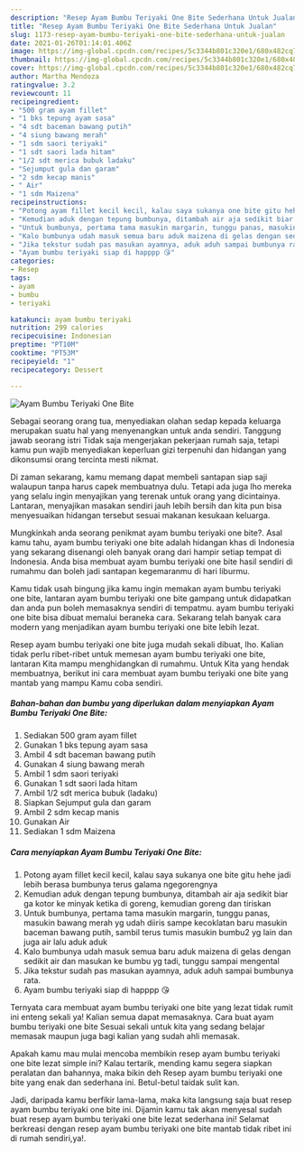 ```yaml
---
description: "Resep Ayam Bumbu Teriyaki One Bite Sederhana Untuk Jualan"
title: "Resep Ayam Bumbu Teriyaki One Bite Sederhana Untuk Jualan"
slug: 1173-resep-ayam-bumbu-teriyaki-one-bite-sederhana-untuk-jualan
date: 2021-01-26T01:14:01.406Z
image: https://img-global.cpcdn.com/recipes/5c3344b801c320e1/680x482cq70/ayam-bumbu-teriyaki-one-bite-foto-resep-utama.jpg
thumbnail: https://img-global.cpcdn.com/recipes/5c3344b801c320e1/680x482cq70/ayam-bumbu-teriyaki-one-bite-foto-resep-utama.jpg
cover: https://img-global.cpcdn.com/recipes/5c3344b801c320e1/680x482cq70/ayam-bumbu-teriyaki-one-bite-foto-resep-utama.jpg
author: Martha Mendoza
ratingvalue: 3.2
reviewcount: 11
recipeingredient:
- "500 gram ayam fillet"
- "1 bks tepung ayam sasa"
- "4 sdt baceman bawang putih"
- "4 siung bawang merah"
- "1 sdm saori teriyaki"
- "1 sdt saori lada hitam"
- "1/2 sdt merica bubuk ladaku"
- "Sejumput gula dan garam"
- "2 sdm kecap manis"
- " Air"
- "1 sdm Maizena"
recipeinstructions:
- "Potong ayam fillet kecil kecil, kalau saya sukanya one bite gitu hehe jadi lebih berasa bumbunya terus galama ngegorengnya"
- "Kemudian aduk dengan tepung bumbunya, ditambah air aja sedikit biar ga kotor ke minyak ketika di goreng, kemudian goreng dan tiriskan"
- "Untuk bumbunya, pertama tama masukin margarin, tunggu panas, masukin bawang merah yg udah diiris sampe kecoklatan baru masukin baceman bawang putih, sambil terus tumis masukin bumbu2 yg lain dan juga air lalu aduk aduk"
- "Kalo bumbunya udah masuk semua baru aduk maizena di gelas dengan sedikit air dan masukan ke bumbu yg tadi, tunggu sampai mengental"
- "Jika tekstur sudah pas masukan ayamnya, aduk aduh sampai bumbunya rata."
- "Ayam bumbu teriyaki siap di happpp 😘"
categories:
- Resep
tags:
- ayam
- bumbu
- teriyaki

katakunci: ayam bumbu teriyaki 
nutrition: 299 calories
recipecuisine: Indonesian
preptime: "PT10M"
cooktime: "PT53M"
recipeyield: "1"
recipecategory: Dessert

---
```



![Ayam Bumbu Teriyaki One Bite](https://img-global.cpcdn.com/recipes/5c3344b801c320e1/680x482cq70/ayam-bumbu-teriyaki-one-bite-foto-resep-utama.jpg)

Sebagai seorang orang tua, menyediakan olahan sedap kepada keluarga merupakan suatu hal yang menyenangkan untuk anda sendiri. Tanggung jawab seorang istri Tidak saja mengerjakan pekerjaan rumah saja, tetapi kamu pun wajib menyediakan keperluan gizi terpenuhi dan hidangan yang dikonsumsi orang tercinta mesti nikmat.

Di zaman  sekarang, kamu memang dapat membeli santapan siap saji walaupun tanpa harus capek membuatnya dulu. Tetapi ada juga lho mereka yang selalu ingin menyajikan yang terenak untuk orang yang dicintainya. Lantaran, menyajikan masakan sendiri jauh lebih bersih dan kita pun bisa menyesuaikan hidangan tersebut sesuai makanan kesukaan keluarga. 



Mungkinkah anda seorang penikmat ayam bumbu teriyaki one bite?. Asal kamu tahu, ayam bumbu teriyaki one bite adalah hidangan khas di Indonesia yang sekarang disenangi oleh banyak orang dari hampir setiap tempat di Indonesia. Anda bisa membuat ayam bumbu teriyaki one bite hasil sendiri di rumahmu dan boleh jadi santapan kegemaranmu di hari liburmu.

Kamu tidak usah bingung jika kamu ingin memakan ayam bumbu teriyaki one bite, lantaran ayam bumbu teriyaki one bite gampang untuk didapatkan dan anda pun boleh memasaknya sendiri di tempatmu. ayam bumbu teriyaki one bite bisa dibuat memalui beraneka cara. Sekarang telah banyak cara modern yang menjadikan ayam bumbu teriyaki one bite lebih lezat.

Resep ayam bumbu teriyaki one bite juga mudah sekali dibuat, lho. Kalian tidak perlu ribet-ribet untuk memesan ayam bumbu teriyaki one bite, lantaran Kita mampu menghidangkan di rumahmu. Untuk Kita yang hendak membuatnya, berikut ini cara membuat ayam bumbu teriyaki one bite yang mantab yang mampu Kamu coba sendiri.

<!--inarticleads1-->

##### Bahan-bahan dan bumbu yang diperlukan dalam menyiapkan Ayam Bumbu Teriyaki One Bite:

1. Sediakan 500 gram ayam fillet
1. Gunakan 1 bks tepung ayam sasa
1. Ambil 4 sdt baceman bawang putih
1. Gunakan 4 siung bawang merah
1. Ambil 1 sdm saori teriyaki
1. Gunakan 1 sdt saori lada hitam
1. Ambil 1/2 sdt merica bubuk (ladaku)
1. Siapkan Sejumput gula dan garam
1. Ambil 2 sdm kecap manis
1. Gunakan  Air
1. Sediakan 1 sdm Maizena




<!--inarticleads2-->

##### Cara menyiapkan Ayam Bumbu Teriyaki One Bite:

1. Potong ayam fillet kecil kecil, kalau saya sukanya one bite gitu hehe jadi lebih berasa bumbunya terus galama ngegorengnya
1. Kemudian aduk dengan tepung bumbunya, ditambah air aja sedikit biar ga kotor ke minyak ketika di goreng, kemudian goreng dan tiriskan
1. Untuk bumbunya, pertama tama masukin margarin, tunggu panas, masukin bawang merah yg udah diiris sampe kecoklatan baru masukin baceman bawang putih, sambil terus tumis masukin bumbu2 yg lain dan juga air lalu aduk aduk
1. Kalo bumbunya udah masuk semua baru aduk maizena di gelas dengan sedikit air dan masukan ke bumbu yg tadi, tunggu sampai mengental
1. Jika tekstur sudah pas masukan ayamnya, aduk aduh sampai bumbunya rata.
1. Ayam bumbu teriyaki siap di happpp 😘




Ternyata cara membuat ayam bumbu teriyaki one bite yang lezat tidak rumit ini enteng sekali ya! Kalian semua dapat memasaknya. Cara buat ayam bumbu teriyaki one bite Sesuai sekali untuk kita yang sedang belajar memasak maupun juga bagi kalian yang sudah ahli memasak.

Apakah kamu mau mulai mencoba membikin resep ayam bumbu teriyaki one bite lezat simple ini? Kalau tertarik, mending kamu segera siapkan peralatan dan bahannya, maka bikin deh Resep ayam bumbu teriyaki one bite yang enak dan sederhana ini. Betul-betul taidak sulit kan. 

Jadi, daripada kamu berfikir lama-lama, maka kita langsung saja buat resep ayam bumbu teriyaki one bite ini. Dijamin kamu tak akan menyesal sudah buat resep ayam bumbu teriyaki one bite lezat sederhana ini! Selamat berkreasi dengan resep ayam bumbu teriyaki one bite mantab tidak ribet ini di rumah sendiri,ya!.

